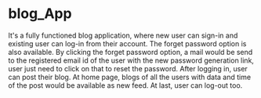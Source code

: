 # blog_App
It's a fully functioned blog application, where new user can sign-in and existing user can log-in from their account. The forget password option is also available.
By clicking the forget password option, a mail would be send to the registered email id of the user with the new password generation link, user just need to click on that to reset the password.
After logging in, user can post their blog.
At home page, blogs of all the users with data and time of the post would be available as new feed.
At last, user can log-out too.
